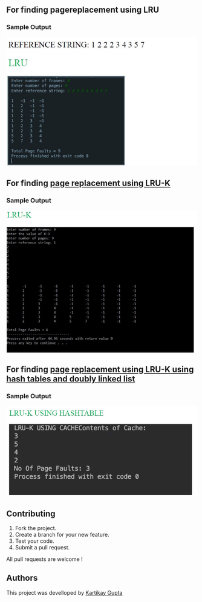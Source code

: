 ## For finding pagereplacement using LRU

### Sample Output
![LRU output](https://github.com/Kartikay77/LRU-K-USING-HASH-TABLE-AND-DOUBLY-LINKED-LIST/blob/main/media/LRU.jpg?raw=true)

## For finding [page replacement using LRU-K](https://github.com/Kartikay77/LRU-K-USING-HASH-TABLE-AND-DOUBLY-LINKED-LIST/blob/main/OS_LRU-K.c)

### Sample Output
![LRU-K output](https://github.com/Kartikay77/LRU-K-USING-HASH-TABLE-AND-DOUBLY-LINKED-LIST/blob/main/media/LRU-K.jpg?raw=true)

## For finding [page replacement using LRU-K using hash tables and doubly linked list](https://github.com/Kartikay77/LRU-K-USING-HASH-TABLE-AND-DOUBLY-LINKED-LIST/blob/main/OS_LRU-K.c)

### Sample Output
![LRU-K using hash tables](https://github.com/Kartikay77/LRU-K-USING-HASH-TABLE-AND-DOUBLY-LINKED-LIST/blob/main/media/LRU-K%20using%20hashtables.jpg?raw=true)

## Contributing
1. Fork the project.
2. Create a branch for your new feature.
3. Test your code.
5. Submit a pull request.

All pull requests are welcome !

## Authors
This project was develloped by [Kartikay Gupta](https://github.com/Kartikay77)
